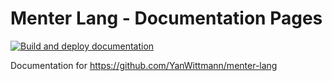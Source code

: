 # Menter Lang - Documentation Pages

[![Build and deploy documentation](https://github.com/YanWittmann/menter-lang-docs/actions/workflows/static.yml/badge.svg)](https://github.com/YanWittmann/menter-lang-docs/actions/workflows/static.yml)

Documentation for https://github.com/YanWittmann/menter-lang
